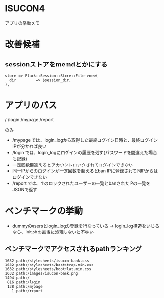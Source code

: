 ISUCON4
=======

アプリの挙動メモ

# 改善候補

## sessionストアをmemdとかにする

```
store => Plack::Session::Store::File->new(
  dir         => $session_dir,
),
```

# アプリのパス

/
/login
/mypage
/report

のみ

* /mypage では、login_logから取得した最終ログイン日時と、最終ログインIPが分かれば良い
* /login では、login_logにログインの履歴を残す(パスワードを間違えた場合も記録)
 * 一定回数間違えるとアカウントロックされてログインできない
 * 同一IPからのログインが一定回数を超えるとban IPに登録されて同IPからはログインできない
* /report では、↑のロックされたユーザーの一覧とbanされたIPの一覧をJSONで返す

# ベンチマークの挙動

* dummyのusersとlogin_logの登録を行なっている → login_log構造をいじるなら、init.shの直後に処理しないと不味い

## ベンチマークでアクセスされるpathランキング

```
1632 path:/stylesheets/isucon-bank.css
1632 path:/stylesheets/bootstrap.min.css
1632 path:/stylesheets/bootflat.min.css
1632 path:/images/isucon-bank.png
1494 path:/
 816 path:/login
 138 path:/mypage
   1 path:/report
```
